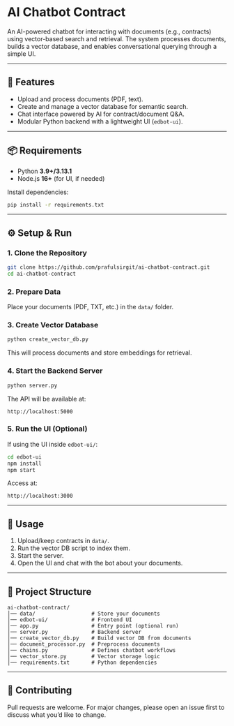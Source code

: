 # AI Chatbot Contract

An AI-powered chatbot for interacting with documents (e.g., contracts) using vector-based search and retrieval. The system processes documents, builds a vector database, and enables conversational querying through a simple UI.

---

## 🚀 Features

- Upload and process documents (PDF, text).
- Create and manage a vector database for semantic search.
- Chat interface powered by AI for contract/document Q\&A.
- Modular Python backend with a lightweight UI (`edbot-ui`).

---

## 📦 Requirements

- Python **3.9+/3.13.1**
- Node.js **16+** (for UI, if needed)

Install dependencies:

```bash
pip install -r requirements.txt
```

---

## ⚙️ Setup & Run

### 1. Clone the Repository

```bash
git clone https://github.com/prafulsirgit/ai-chatbot-contract.git
cd ai-chatbot-contract
```

### 2. Prepare Data

Place your documents (PDF, TXT, etc.) in the `data/` folder.

### 3. Create Vector Database

```bash
python create_vector_db.py
```

This will process documents and store embeddings for retrieval.

### 4. Start the Backend Server

```bash
python server.py
```

The API will be available at:

```
http://localhost:5000
```

### 5. Run the UI (Optional)

If using the UI inside `edbot-ui/`:

```bash
cd edbot-ui
npm install
npm start
```

Access at:

```
http://localhost:3000
```

---

## 📖 Usage

1. Upload/keep contracts in `data/`.
2. Run the vector DB script to index them.
3. Start the server.
4. Open the UI and chat with the bot about your documents.

---

## 📂 Project Structure

```
ai-chatbot-contract/
│── data/                  # Store your documents
│── edbot-ui/              # Frontend UI
│── app.py                 # Entry point (optional run)
│── server.py              # Backend server
│── create_vector_db.py    # Build vector DB from documents
│── document_processor.py  # Preprocess documents
│── chains.py              # Defines chatbot workflows
│── vector_store.py        # Vector storage logic
│── requirements.txt       # Python dependencies
```

---

## 🤝 Contributing

Pull requests are welcome. For major changes, please open an issue first to discuss what you’d like to change.
